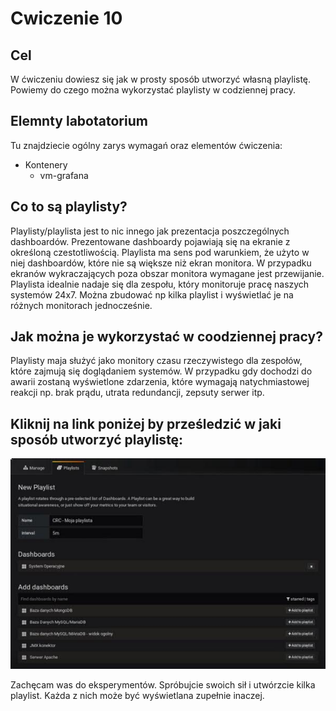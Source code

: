 # Cwiczenie 10

## Cel
W ćwiczeniu dowiesz się jak w prosty sposób utworzyć własną playlistę. Powiemy do czego można wykorzystać playlisty w codziennej pracy.

## Elemnty labotatorium

Tu znajdziecie ogólny zarys wymagań oraz elementów ćwiczenia:

+ Kontenery
  * vm-grafana


## Co to są playlisty?
Playlisty/playlista jest to nic innego jak prezentacja poszczególnych dashboardów. Prezentowane dashboardy pojawiają się na ekranie z określoną czestotliwością. Playlista ma sens pod warunkiem, że użyto w niej dashboardów, które nie są większe niż ekran monitora. W przypadku ekranów wykraczających poza obszar monitora wymagane jest przewijanie. Playlista idealnie nadaje się dla zespołu, który monitoruje pracę naszych systemów 24x7. Można zbudować np kilka playlist i wyświetlać je na różnych monitorach
jednocześnie.

## Jak można je wykorzystać w coodziennej pracy?
Playlisty maja służyć jako monitory czasu rzeczywistego dla zespołów, które zajmują się doglądaniem systemów. W przypadku gdy dochodzi do awarii zostaną wyświetlone zdarzenia, które wymagają natychmiastowej reakcji np. brak prądu, utrata redundancji, zepsuty serwer itp.

## Kliknij na link poniżej by prześledzić w jaki sposób utworzyć playlistę:

[![Grafana playlista](src/grafana-playlista.jpg)](http://www.youtube.com/watch?v=nUkHymxAL9U "Grafana tworzenie playlisty")

Zachęcam was do eksperymentów. Spróbujcie swoich sił i utwórzcie kilka playlist. Każda z nich może być wyświetlana zupełnie inaczej.
